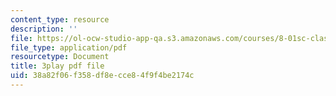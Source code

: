 ```yaml
---
content_type: resource
description: ''
file: https://ol-ocw-studio-app-qa.s3.amazonaws.com/courses/8-01sc-classical-mechanics-fall-2016/38a82f06f358df8ecce84f9f4be2174c_FNOfxJxceIM.pdf
file_type: application/pdf
resourcetype: Document
title: 3play pdf file
uid: 38a82f06-f358-df8e-cce8-4f9f4be2174c
---
```

